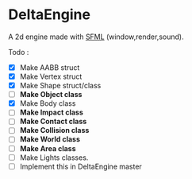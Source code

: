 # DeltaEngine
A 2d engine made with [SFML](https://www.sfml-dev.org/) (window,render,sound).

Todo :
- [x] Make AABB struct
- [x] Make Vertex struct
- [x] Make Shape struct/class
- [ ] **Make Object class**
- [x] Make Body class
- [ ] **Make Impact class** 
- [ ] **Make Contact class**
- [ ] **Make Collision class**
- [ ] **Make World class**
- [ ] **Make Area class**
- [ ] Make Lights classes.
- [ ] Implement this in DeltaEngine master
